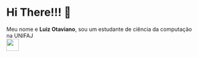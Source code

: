 # Hi There!!! 👋
Meu nome e **Luiz Otaviano**, sou um estudante de ciência da computação na UNIFAJ<br>
<img src="https://cdn.jsdelivr.net/gh/devicons/devicon/icons/html5/html5-original.svg" width= "32px" height="32px" />
